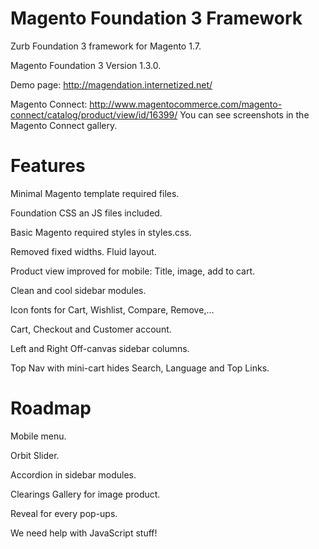 
Magento Foundation 3 Framework
==============================

Zurb Foundation 3 framework for Magento 1.7.

Magento Foundation 3 Version 1.3.0.

Demo page: http://magendation.internetized.net/

Magento Connect: http://www.magentocommerce.com/magento-connect/catalog/product/view/id/16399/
You can see screenshots in the Magento Connect gallery.

Features
========

Minimal Magento template required files.

Foundation CSS an JS files included.

Basic Magento required styles in styles.css.

Removed fixed widths. Fluid layout.

Product view improved for mobile: Title, image, add to cart.

Clean and cool sidebar modules.

Icon fonts for Cart, Wishlist, Compare, Remove,...

Cart, Checkout and Customer account.

Left and Right Off-canvas sidebar columns.

Top Nav with mini-cart hides Search, Language and Top Links.


Roadmap
=======

Mobile menu.

Orbit Slider.

Accordion in sidebar modules.

Clearings Gallery for image product.

Reveal for every pop-ups.

We need help with JavaScript stuff!


